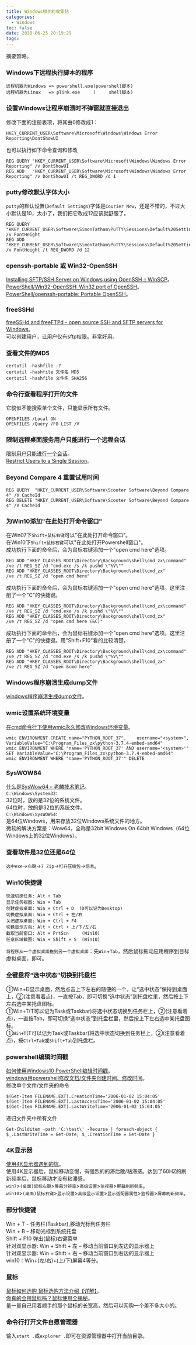 ```yaml
---
title: Windows相关的收集贴
categories:
  - Windows
toc: false
date: 2018-06-25 20:19:29
tags:
---
```

摘要暂略。
<!-- more -->

### Windows下远程执行脚本的程序  
```
远程机器为Windows => powershell.exe(powershell脚本)
远程机器为Linux   => plink.exe     (     shell脚本)
```

### 设置Windows让程序崩溃时不弹窗就直接退出  
修改下面的注册表项，将其由0修改成1：
```
HKEY_CURRENT_USER\Software\Microsoft\Windows\Windows Error Reporting\DontShowUI
```
也可以执行如下命令查询和修改
```
REG QUERY "HKEY_CURRENT_USER\Software\Microsoft\Windows\Windows Error Reporting" /v DontShowUI
REG ADD   "HKEY_CURRENT_USER\Software\Microsoft\Windows\Windows Error Reporting" /v DontShowUI /t REG_DWORD /d 1
```

### putty修改默认字体大小
`putty`的默认设置(`Default Settings`)字体是`Courier New`，还是不错的，不过大小默认是10，太小了，我们把它改成12应该就舒服了。
```
REG QUERY "HKEY_CURRENT_USER\Software\SimonTatham\PuTTY\Sessions\Default%20Settings" /v FontHeight
REG ADD   "HKEY_CURRENT_USER\Software\SimonTatham\PuTTY\Sessions\Default%20Settings" /v FontHeight /t REG_DWORD /d 12
```

### openssh-portable 或 Win32-OpenSSH
[Installing SFTP/SSH Server on Windows using OpenSSH :: WinSCP](https://winscp.net/eng/docs/guide_windows_openssh_server#configuring_ssh_server)。  
[PowerShell/Win32-OpenSSH: Win32 port of OpenSSH](https://github.com/PowerShell/Win32-OpenSSH)。  
[PowerShell/openssh-portable: Portable OpenSSH](https://github.com/PowerShell/openssh-portable)。

### freeSSHd
[freeSSHd and freeFTPd - open source SSH and SFTP servers for Windows](http://www.freesshd.com/)。  
可以创建用户，让用户仅有sftp权限。非常好用。  

### 查看文件的MD5
```
certutil -hashfile -? 
certutil -hashfile 文件名 MD5
certutil -hashfile 文件名 SHA256
```

### 命令行查看程序打开的文件
它貌似不能搜索单个文件，只能显示所有文件。
```
OPENFILES /Local ON
OPENFILES /Query /FO LIST /V
```

### 限制远程桌面服务用户只能进行一个远程会话
[限制用户只能进行一个会话](https://technet.microsoft.com/zh-cn/library/cc754762.aspx)。  
[Restrict Users to a Single Session](https://docs.microsoft.com/en-us/previous-versions/windows/it-pro/windows-server-2008-R2-and-2008/cc754762(v=ws.11))。  

### Beyond Compare 4 重置试用时间
```
REG QUERY  "HKEY_CURRENT_USER\Software\Scooter Software\Beyond Compare 4" /V CacheId
REG DELETE "HKEY_CURRENT_USER\Software\Scooter Software\Beyond Compare 4" /V CacheId
```

### 为Win10添加"在此处打开命令窗口"
在Win07下`Shift+鼠标右键`可以"在此处打开命令窗口"。  
在Win10下`Shift+鼠标右键`可以"在此处打开Powershell窗口"。  
成功执行下面的命令后，会为鼠标右键添加一个"open cmd here"选项。
```
REG ADD "HKEY_CLASSES_ROOT\Directory\Background\shell\cmd_zx\command" /ve /t REG_SZ /d "cmd.exe /s /k pushd \"%V\""
REG ADD "HKEY_CLASSES_ROOT\Directory\Background\shell\cmd_zx"         /ve /t REG_SZ /d "open cmd here"
```
成功执行下面的命令后，会为鼠标右键添加一个"open cmd here"选项。这里注册了一个"C"的快捷键。
```
REG ADD "HKEY_CLASSES_ROOT\Directory\Background\shell\cmd_zx\command" /ve /t REG_SZ /d "cmd.exe /s /k pushd \"%V\""
REG ADD "HKEY_CLASSES_ROOT\Directory\Background\shell\cmd_zx"         /ve /t REG_SZ /d "open cmd here (&C)"
```
成功执行下面的命令后，会为鼠标右键添加一个"open cmd here"选项。这里注册了一个"C"的快捷键。用"Shift+F10"看的比较清楚。
```
REG ADD "HKEY_CLASSES_ROOT\Directory\Background\shell\cmd_zx\command" /ve /t REG_SZ /d "cmd.exe /s /k pushd \"%V\""
REG ADD "HKEY_CLASSES_ROOT\Directory\Background\shell\cmd_zx"         /ve /t REG_SZ /d "open &cmd here"
```

### Windows程序崩溃生成dump文件
[windows程序崩溃生成dump文件](https://blog.csdn.net/whatday/article/details/47275711)。  

### wmic设置系统环境变量
[在cmd命令行下使用wmic永久修改Windows环境变量](https://blog.csdn.net/qidi_huang/article/details/52634293)。
```
wmic ENVIRONMENT CREATE name="PYTHON_ROOT_37",    username="<system>",     VariableValue="C:\Program_Files_zx\python-3.7.4-embed-amd64"
wmic ENVIRONMENT WHERE "name='PYTHON_ROOT_37' AND username='<system>'" SET VariableValue="C:\Program_Files_zx\python-3.7.4-embed-amd64"
wmic ENVIRONMENT WHERE "name='PYTHON_ROOT_37'" DELETE
```

### SysWOW64
[什么是SysWow64 – 老麟技术笔记](https://blogs.msdn.microsoft.com/tianlin/2011/10/26/syswow64/)。  
`C:\Windows\System32`:  
32位时，放的是32位的系统文件。  
64位时，放的是32位的系统文件。  
`C:\Windows\SysWOW64`:  
是64位Windows，用来存放32位Windows系统文件的地方。  
微软的解决方案是：Wow64，全称是32bit Windows On 64bit Windows（64位Windows上的32位Windows）。  

### 查看软件是32位还是64位
`选中exe`->`右键`->`7 Zip`->`打开压缩包`->`信息`。  

### Win10快捷键
```
快速切换任务: Alt + Tab
显示任务视图: Win + Tab
创建虚拟桌面: Win + Ctrl + D  (D可以记为Desktop)
切换虚拟桌面: Win + Ctrl + 左/右
关闭虚拟桌面: Win + Ctrl + F4
切换显示方向: Alt + Ctrl + 上/下/左/右
截取当前窗口: Alt + PrtScn     (Win10)
任意区域截图: Win + Shift + S  (Win10)
```
`将程序从一个虚拟桌面拖到另一个虚拟桌面`：先`Win`+`Tab`，然后鼠标拖动应用程序到目标虚拟桌面，即可。

### 全键盘将“选中状态”切换到托盘栏
①Win+D显示桌面，然后点击上下左右的随便的一个，让“选中状态”保持到桌面上，②(注意看着点)，一直按Tab，即可切换“选中状态”到托盘栏里，然后按上下左右选中某托盘图标。  
①Win+T(T可以记为Task或Taskbar)将选中状态切换到任务栏上，②(注意看着点)，一直按Tab，即可切换“选中状态”到托盘栏里，然后按上下左右选中某托盘图标。  
①`Win+T`(T可以记为Task或Taskbar)将选中状态切换到任务栏上，②(注意看着点)，按`Ctrl+Tab`或`Shift+Tab`到托盘栏。  

### powershell编辑时间戳
[如何使用Windows10 PowerShell编辑时间戳](http://www.ghost580.com/win10/2017-10-10/22107.html)。  
[windows用powershell修改文档/文件夹创建时间、修改时间](https://blog.csdn.net/u012223913/article/details/72123906)。  
修改单个文件/文件夹的命令
```
$(Get-Item FILENAME.EXT).CreationTime='2006-01-02 15:04:05'
$(Get-Item FILENAME.EXT).LastAccessTime='2006-01-02 15:04:05'
$(Get-Item FILENAME.EXT).LastWriteTime='2006-01-02 15:04:05'
```
递归文件夹中所有文件
```
Get-Childitem -path 'C:\test\' -Recurse | foreach-object { $_.LastWriteTime = Get-Date; $_.CreationTime = Get-Date }
```

### 4K显示器
[使用4K显示器遇到的坑](https://www.cnblogs.com/wei-feng/p/8013183.html)。  
使用4K显示器后，鼠标移动变慢，有强烈的的滞后敢/粘滞感。达到了60HZ的刷新频率后，鼠标移动才没有粘滞感，  
`win7`>`(桌面)鼠标右键`>`屏幕分辨率`>`高级设置`>`监视器`>`屏幕刷新频率`。  
`win10`>`(桌面)鼠标右键`>`显示设置`>`高级显示设置`>`显示适配器属性`>`监视器`>`屏幕刷新频率`。  

### 部分快捷键
Win + T - 任务栏(Taskbar),移动光标到任务栏  
Win + B – 移动光标到系统托盘  
Shift + F10 弹出(鼠标)右键菜单  
针对双显示器: Win + Shift + 左 – 移动当前窗口到左边的显示器上  
针对双显示器: Win + Shift + 右 – 移动当前窗口到右边的显示器上  
win10：Win+(左/右)+(上/下)屏幕4等分。  

### 鼠标
[鼠标如何选购 鼠标选购方法介绍【详解】](https://product.pconline.com.cn/itbk/diy/mouse/1802/10850292.html)。  
[你真的会用鼠标吗？鼠标使用全揭秘](http://mouse.zol.com.cn/372/3729367_all.html)。  
量一量自己用着顺手的那个鼠标的长宽高，然后可以网购一个差不多大小的。  

### 命令行打开文件自愿管理器
输入`start .`或`explorer .`即可在资源管理器中打开当前目录。  
